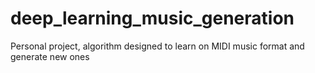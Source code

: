# deep_learning_music_generation
Personal project, algorithm designed to learn on MIDI music format and generate new ones

